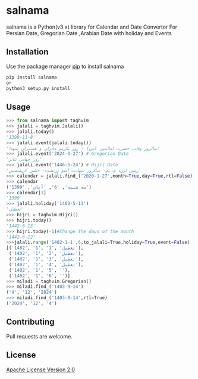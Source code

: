 # salnama

salnama is a Python(v3.x) library for Calendar and Date Convertor For Persian Date, Gregorian Date ,Arabian Date with holiday and Events

## Installation

Use the package manager [pip](https://pypi.org/project/salnama) to install salnama
```bash
pip install salnama
or
python3 setup.py install
```

## Usage

```python
>>> from salnama import taghvim
>>> jalali = taghvim.Jalali()
>>> jalali.today()
'1399-11-8'
>>> jalali.event(jalali.today())
'سالروز وفات حضرت امالبنین (س) - روز تکریم مادران و همسران شهدا'
>>> jalali.event('2024-3-27') # Gregorian Date
'روز جهانی تئاتر'
>>> jalali.event('1446-5-24') # Hijri Date
'زمین لرزه ی بم- سالروز شهادت آشو زرتشت- جشن کریسمس'
>>> calendar = jalali.find_('2020-1-27',month=True,day=True,rtl=False)
>>> calendar
('سه شنبه', '6', 'آبان', '1399')
>>> calendar[3]
'1399'
>>> jalali.holiday('1402-5-13')
'تعطیل'
>>> hijri = taghvim.Hijri()
>>> hijri.today()
'1442-6-13'
>>> hijri.today(-1)#Change the days of the month 
'1442-6-12'
>>>jalali.range('1402-1-1',6,to_jalali=True,holiday=True,event=False)
[('1402', '1', '1', 'تعطیل'),
 ('1402', '1', '2', 'تعطیل'),
 ('1402', '1', '3', 'تعطیل'),
 ('1402', '1', '4', 'تعطیل'), 
 ('1402', '1', '5', ''),
 ('1402', '1', '6', '')]
>>> miladi = taghvim.Gregorian()
>>> miladi.find_('1403-9-14')
('4', '12', '2024')
>>> miladi.find_('1403-9-14',rtl=True)
('2024', '12', '4')
```

## Contributing
Pull requests are welcome.

## License
[Apache License Version 2.0](http://www.apache.org/licenses/)
